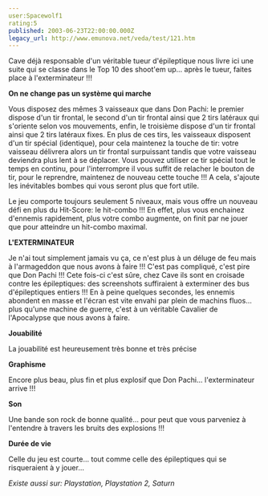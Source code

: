 ```yaml
---
user:Spacewolf1
rating:5
published: 2003-06-23T22:00:00.000Z
legacy_url: http://www.emunova.net/veda/test/121.htm
---
```

Cave déjà responsable d'un véritable tueur d'épileptique nous livre ici une suite qui se classe dans le Top 10 des shoot'em up... après le tueur, faites place à l'exterminateur !!!  

  

**On ne change pas un système qui marche**  

Vous disposez des mêmes 3 vaisseaux que dans Don Pachi: le premier dispose d'un tir frontal, le second d'un tir frontal ainsi que 2 tirs latéraux qui s'oriente selon vos mouvements, enfin, le troisième dispose d'un tir frontal ainsi que 2 tirs latéraux fixes. En plus de ces tirs, les vaisseaux disposent d'un tir spécial (identique), pour cela maintenez la touche de tir: votre vaisseau délivrera alors un tir frontal surpuissant tandis que votre vaisseau deviendra plus lent à se déplacer. Vous pouvez utiliser ce tir spécial tout le temps en continu, pour l'interrompre il vous suffit de relacher le bouton de tir, pour le reprendre, maintenez de nouveau cette touche !!! A cela, s'ajoute les inévitables bombes qui vous seront plus que fort utile.  

Le jeu comporte toujours seulement 5 niveaux, mais vous offre un nouveau défi en plus du Hit-Score: le hit-combo !!! En effet, plus vous enchainez d'ennemis rapidement, plus votre combo augmente, on finit par ne jouer que pour atteindre un hit-combo maximal.  

  

**L'EXTERMINATEUR**  

Je n'ai tout simplement jamais vu ça, ce n'est plus à un déluge de feu mais à l'armageddon que nous avons à faire !!! C'est pas compliqué, c'est pire que Don Pachi !!! Cete fois-ci c'est sûre, chez Cave ils sont en croisade contre les épileptiques: des screenshots suffiraient à exterminer des bus d'épileptiques entiers !!! En à peine quelques secondes, les ennemis abondent en masse et l'écran est vite envahi par plein de machins fluos... plus qu'une machine de guerre, c'est à un véritable Cavalier de l'Apocalypse que nous avons à faire.  

  

  

**Jouabilité**  

La jouabilité est heureusement très bonne et très précise  

**Graphisme**  

Encore plus beau, plus fin et plus explosif que Don Pachi... l'exterminateur arrive !!!  

**Son**  

Une bande son rock de bonne qualité... pour peut que vous parveniez à l'entendre à travers les bruits des explosions !!!  

**Durée de vie**  

Celle du jeu est courte... tout comme celle des épileptiques qui se risqueraient à y jouer...  

  

_Existe aussi sur:_ _Playstation, Playstation 2, Saturn_